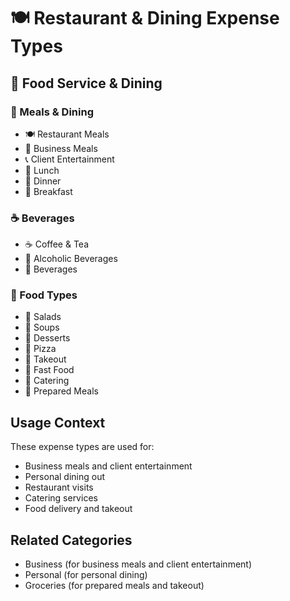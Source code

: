 # 🍽️ Restaurant & Dining Expense Types

## 🍴 Food Service & Dining

### 🥘 Meals & Dining
- 🍽️ Restaurant Meals
- 🥘 Business Meals
- 📞 Client Entertainment
- 🍱 Lunch
- 🍝 Dinner
- 🥞 Breakfast

### ☕ Beverages
- ☕ Coffee & Tea
- 🍷 Alcoholic Beverages
- 🧃 Beverages

### 🍕 Food Types
- 🥗 Salads
- 🍜 Soups
- 🧁 Desserts
- 🍕 Pizza
- 🥡 Takeout
- 🍔 Fast Food
- 🍕 Catering
- 🍱 Prepared Meals

## Usage Context
These expense types are used for:
- Business meals and client entertainment
- Personal dining out
- Restaurant visits
- Catering services
- Food delivery and takeout

## Related Categories
- Business (for business meals and client entertainment)
- Personal (for personal dining)
- Groceries (for prepared meals and takeout)
